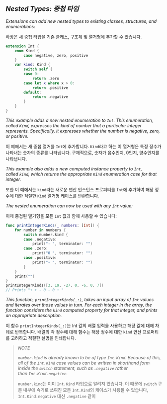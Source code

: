 ## *Nested Types: 중첩 타입*

*Extensions can add new nested types to existing classes, structures, and enumerations:*

확장은 새 중첩 타입을 기존 클래스, 구조체 및 열거형에 추가할 수 있습니다.

```swift
extension Int {
    enum Kind {
        case negative, zero, positive
    }
    var kind: Kind {
        switch self {
        case 0:
            return .zero
        case let x where x > 0:
            return .positive
        default:
            return .negative
        }
    }
}
```

*This example adds a new nested enumeration to `Int`. This enumeration, called `Kind`, expresses the kind of number that a particular integer represents. Specifically, it expresses whether the number is negative, zero, or positive.*

이 예에서는 새 중첩 열거를 `Int`에 추가합니다. `Kind`라고 하는 이 열거형은 특정 정수가 나타내는 숫자의 종류를 나타냅니다. 구체적으로, 숫자가 음수인지, 0인지, 양수인지를 나타냅니다.

*This example also adds a new computed instance property to `Int`, called `kind`, which returns the appropriate `Kind` enumeration case for that integer.*

또한 이 예에서는 `kind`라는 새로운 연산 인스턴스 프로퍼티를 `Int`에 추가하여 해당 정수에 대한 적절한 `Kind` 열거형 케이스를 반환합니다.

*The nested enumeration can now be used with any `Int` value:*

이제 중첩된 열거형을 모든 `Int` 값과 함께 사용할 수 있습니다:

```swift
func printIntegerKinds(_ numbers: [Int]) {
    for number in numbers {
        switch number.kind {
        case .negative:
            print("- ", terminator: "")
        case .zero:
            print("0 ", terminator: "")
        case .positive:
            print("+ ", terminator: "")
        }
    }
    print("")
}
printIntegerKinds([3, 19, -27, 0, -6, 0, 7])
// Prints "+ + - 0 - 0 + "
```

*This function, `printIntegerKinds(_:)`, takes an input array of `Int` values and iterates over those values in turn. For each integer in the array, the function considers the `kind` computed property for that integer, and prints an appropriate description.*

이 함수 `printIntegerKinds(_:)`는 Int 값의 배열 입력을 사용하고 해당 값에 대해 차례로 반복합니다. 배열의 각 정수에 대해 함수는 해당 정수에 대한 `kind` 연산 프로퍼티를 고려하고 적절한 설명을 인쇄합니다.

> *NOTE*
> 
> *`number.kind` is already known to be of type `Int.Kind`. Because of this, all of the `Int.Kind` case values can be written in shorthand form inside the `switch` statement, such as `.negative` rather than `Int.Kind.negative`.*
> 
> `number.kind`는 이미 `Int.Kind` 타입으로 알려져 있습니다. 이 때문에 `switch` 구문 내부에 속기로 쓰여진 모든 `Int.Kind`의 케이스가 사용될 수 있습니다, `Int.Kind.negative` 대신 `.negative` 같이



